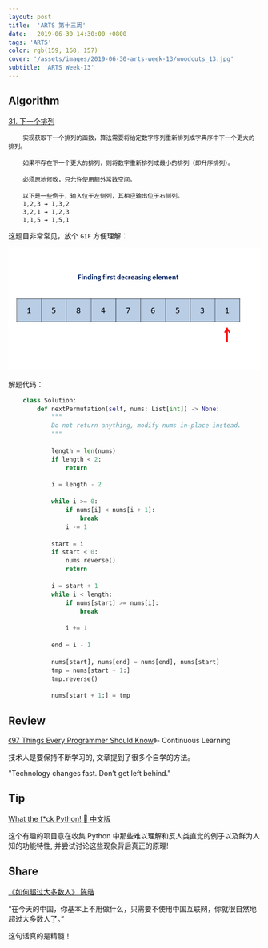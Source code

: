 ```yaml
---
layout: post
title:  'ARTS 第十三周'
date:   2019-06-30 14:30:00 +0800
tags: 'ARTS'
color: rgb(159, 168, 157)
cover: '/assets/images/2019-06-30-arts-week-13/woodcuts_13.jpg'
subtitle: 'ARTS Week-13'
---
```


## **Algorithm**

[31. 下一个排列](https://leetcode-cn.com/problems/next-permutation/)

```
    实现获取下一个排列的函数，算法需要将给定数字序列重新排列成字典序中下一个更大的排列。
    
    如果不存在下一个更大的排列，则将数字重新排列成最小的排列（即升序排列）。
    
    必须原地修改，只允许使用额外常数空间。
    
    以下是一些例子，输入位于左侧列，其相应输出位于右侧列。
    1,2,3 → 1,3,2
    3,2,1 → 1,2,3
    1,1,5 → 1,5,1
```
这题目非常常见，放个 `GIF` 方便理解：

![gif](/assets/images/2019-06-30-arts-week-13/1df4ae7eb275ba4ab944521f99c84d782d17df804d5c15e249881bafcf106173-file_1555696082944.gif)

解题代码：
```python
    class Solution:
        def nextPermutation(self, nums: List[int]) -> None:
            """
            Do not return anything, modify nums in-place instead.
            """
            
            length = len(nums)
            if length < 2:
                return
            
            i = length - 2
            
            while i >= 0:
                if nums[i] < nums[i + 1]:
                    break
                i -= 1
            
            start = i
            if start < 0:
                nums.reverse()
                return
            
            i = start + 1
            while i < length:
                if nums[start] >= nums[i]:
                    break
                
                i += 1
            
            end = i - 1
            
            nums[start], nums[end] = nums[end], nums[start]
            tmp = nums[start + 1:]
            tmp.reverse()
            
            nums[start + 1:] = tmp
```
## Review

[《97 Things Every Programmer Should Know](https://jf-blog.fr/download/59/)》- Continuous Learning

技术人是要保持不断学习的, 文章提到了很多个自学的方法。

"Technology changes fast. Don’t get left behind."

## Tip

[What the f*ck Python! 🐍 中文版](https://github.com/leisurelicht/wtfpython-cn)

这个有趣的项目意在收集 Python 中那些难以理解和反人类直觉的例子以及鲜为人知的功能特性, 并尝试讨论这些现象背后真正的原理!

## Share

[《如何超过大多数人》 陈皓](https://coolshell.cn/articles/19464.html)

“在今天的中国，你基本上不用做什么，只需要不使用中国互联网，你就很自然地超过大多数人了。”

这句话真的是精髓！